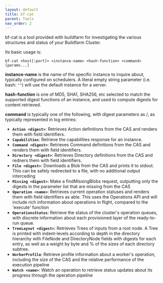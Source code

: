 ```yaml
---
layout: default
title: bf-cat
parent: Tools
nav_order: 2
---
```


bf-cat is a tool provided with buildfarm for investigating the various structures and status of your Buildfarm Cluster.

Its basic usage is:

`bf-cat <host[:port]> <instance-name> <hash-function> <command> [params...]`

**instance-name** is the name of the specific instance to inquire about, typically configured on schedulers. A literal empty string parameter (i.e. bash: `""`) will use the default instance for a server.

**hash-function** is one of MD5, SHA1, SHA256, etc selected to match the supported digest functions of an instance, and used to compute digests for content retrieved.

**command** is typically one of the following, with digest parameters as <hash>/<size>, as typically represented in log entries:

* **`Action <digest>`**: Retrieves Action definitions from the CAS and renders them with field identifiers.
* **`Capabilities`**: Retrieve the capabilities response for an instance.
* **`Command <digest>`**: Retrieves Command definitions from the CAS and renders them with field identifiers.
* **`Directory <digest>`**: Retrieves Directory definitions from the CAS and redners them with field identifiers.
* **`File <digest>`**: Downloads a Blob from the CAS and prints it to stdout. This can be safely redirected to a file, with no additional output interceding
* **`Missing <digest>`**: Make a findMissingBlobs request, outputting only the digests in the parameter list that are missing from the CAS
* **`Operation <name>`**: Retrieves current operation statuses and renders them with field identifiers as able. This uses the Operations API and will include rich information about operations in flight, compared to the 'execute' function
* **`OperationsStatus`**: Retrieve the status of the cluster's operation queues, with discrete information about each provisioned layer of the ready-to-run queue.
* **`TreeLayout <digest>`**: Retrieves Trees of inputs from a root node. A Tree is printed with indent-levels according to depth in the directory hierarchy with FileNode and DirectoryNode fields with digests for each entry, as well as a weight by byte and % of the sizes of each directory subtree.
* **`WorkerProfile`**: Retrieve profile information about a worker's operation, including the size of the CAS and the relative performance of the execution pipeline
* **`Watch <name>`**: Watch an operation to retrieve status updates about its progress through the operation pipeline